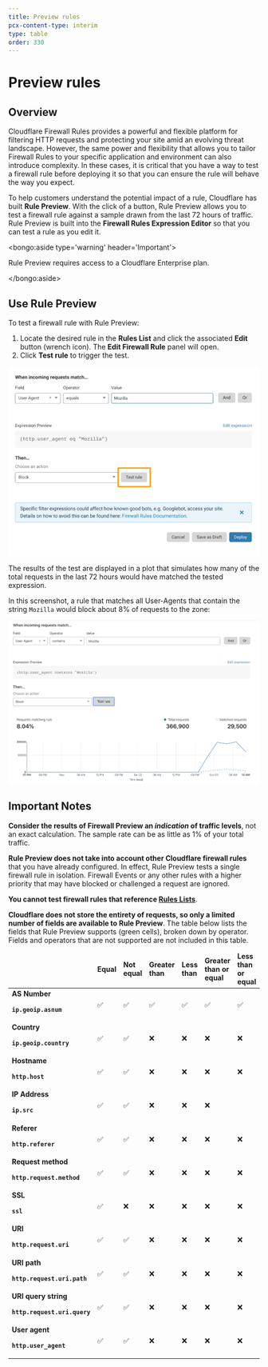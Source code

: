 ```yaml
---
title: Preview rules
pcx-content-type: interim
type: table
order: 330
---
```


# Preview rules

<ContentColumn>

## Overview

Cloudflare Firewall Rules provides a powerful and flexible platform for filtering HTTP requests and protecting your site amid an evolving threat landscape. However, the same power and flexibility that allows you to tailor Firewall Rules to your specific application and environment can also introduce complexity. In these cases, it is critical that you have a way to test a firewall rule before deploying it so that you can ensure the rule will behave the way you expect.

To help customers understand the potential impact of a rule, Cloudflare has built **Rule Preview**. With the click of a button, Rule Preview allows you to test a firewall rule against a sample drawn from the last 72 hours of traffic. Rule Preview is built into the **Firewall Rules Expression Editor** so that you can test a rule as you edit it.

<bongo:aside type='warning' header='Important'>

Rule Preview requires access to a Cloudflare Enterprise plan.

</bongo:aside>

## Use Rule Preview

To test a firewall rule with Rule Preview:

1. Locate the desired rule in the **Rules List** and click the associated **Edit** button (wrench icon). The **Edit Firewall Rule** panel will open.
1. Click **Test rule** to trigger the test.

![Expression Builder Test Rule button](../images/firewall-rules-preview-1.png)

The results of the test are displayed in a plot that simulates how many of the total requests in the last 72 hours would have matched the tested expression.

In this screenshot, a rule that matches all User-Agents that contain the string `Mozilla` would block about 8% of requests to the zone:

![Example rule preview results chart](../images/cf-firewall-rules-preview-rule-plot-chart.png)

## Important Notes

**Consider the results of Firewall Preview an _indication_ of traffic levels**, not an exact calculation. The sample rate can be as little as 1% of your total traffic.

**Rule Preview does not take into account other Cloudflare firewall rules** that you have already configured. In effect, Rule Preview tests a single firewall rule in isolation. Firewall Events or any other rules with a higher priority that may have blocked or challenged a request are ignored.

**You cannot test firewall rules that reference [Rules Lists](/cf-dashboard/rules-lists)**.

**Cloudflare does not store the entirety of requests, so only a limited number of fields are available to Rule Preview**. The table below lists the fields that Rule Preview supports (green cells), broken down by operator. Fields and operators that are not supported are not included in this table.

</ContentColumn>

<TableWrap style="width:100%">
  <table style="width: 100%">
    <thead>
      <tr>
        <td></td>
        <td>
          <strong>Equal</strong>
        </td>
        <td>
          <strong>Not equal</strong>
        </td>
        <td>
          <strong>Greater than</strong>
        </td>
        <td>
          <strong>Less than</strong>
        </td>
        <td>
          <strong>Greater than or equal</strong>
        </td>
        <td>
          <strong>Less than or equal</strong>
        </td>
        <td>
          <strong>In</strong>
        </td>
        <td>
          <strong>Contains</strong>
        </td>
      </tr>
    </thead>
    <tbody>
      <tr>
        <td>
          <strong>AS Number</strong>
          <p />
          <strong>
            <code class="InlineCode">ip.geoip.asnum</code>
          </strong>
        </td>
        <td>&#x2705;</td>
        <td>&#x2705;</td>
        <td>&#x2705;</td>
        <td>&#x2705;</td>
        <td>&#x2705;</td>
        <td>&#x2705;</td>
        <td>&#x2705;</td>
        <td>❌</td>
      </tr>
      <tr>
        <td>
          <strong>
            Country
            <p />
            <code class="InlineCode">ip.geoip.country</code>
          </strong>
        </td>
        <td>&#x2705;</td>
        <td>&#x2705;</td>
        <td>❌</td>
        <td>❌</td>
        <td>❌</td>
        <td>❌</td>
        <td>&#x2705;</td>
        <td>❌</td>
      </tr>
      <tr>
        <td>
          <strong>
            Hostname
            <p />
            <code class="InlineCode">http.host</code>
          </strong>
        </td>
        <td>&#x2705;</td>
        <td>&#x2705;</td>
        <td>❌</td>
        <td>❌</td>
        <td>❌</td>
        <td>❌</td>
        <td>&#x2705;</td>
        <td>&#x2705;</td>
      </tr>
      <tr>
        <td>
          <strong>
            IP Address
            <p />
            <code class="InlineCode">ip.src</code>
          </strong>
        </td>
        <td>&#x2705;</td>
        <td>&#x2705;</td>
        <td>❌</td>
        <td>❌</td>
        <td>❌</td>
        <td></td>
        <td>&#x2705;</td>
        <td>❌</td>
      </tr>
      <tr>
        <td>
          <strong>
            Referer
            <p />
            <code class="InlineCode">http.referer</code>
          </strong>
        </td>
        <td>&#x2705;</td>
        <td>&#x2705;</td>
        <td>❌</td>
        <td>❌</td>
        <td>❌</td>
        <td>❌</td>
        <td>❌</td>
        <td>&#x2705;</td>
      </tr>
      <tr>
        <td>
          <strong>
            Request method
            <p />
            <code class="InlineCode">http.request.method</code>
          </strong>
        </td>
        <td>&#x2705;</td>
        <td>&#x2705;</td>
        <td>❌</td>
        <td>❌</td>
        <td>❌</td>
        <td>❌</td>
        <td>&#x2705;</td>
        <td>❌</td>
      </tr>
      <tr>
        <td>
          <strong>
            SSL
            <p />
            <code class="InlineCode">ssl</code>
          </strong>
        </td>
        <td>&#x2705;</td>
        <td>❌</td>
        <td>❌</td>
        <td>❌</td>
        <td>❌</td>
        <td>❌</td>
        <td>❌</td>
        <td>❌</td>
      </tr>
      <tr>
        <td>
          <strong>
            URI
            <p />
            <code class="InlineCode">http.request.uri</code>
          </strong>
        </td>
        <td>&#x2705;</td>
        <td>&#x2705;</td>
        <td>❌</td>
        <td>❌</td>
        <td>❌</td>
        <td>❌</td>
        <td>❌</td>
        <td>❌</td>
      </tr>
      <tr>
        <td>
          <strong>
            URI path
            <p />
            <code class="InlineCode">http.request.uri.path</code>
          </strong>
        </td>
        <td>&#x2705;</td>
        <td>&#x2705;</td>
        <td>❌</td>
        <td>❌</td>
        <td>❌</td>
        <td>❌</td>
        <td>&#x2705;</td>
        <td>&#x2705;</td>
      </tr>
      <tr>
        <td>
          <strong>
            URI query string
            <p />
            <code class="InlineCode">http.request.uri.query</code>
          </strong>
        </td>
        <td>&#x2705;</td>
        <td>&#x2705;</td>
        <td>❌</td>
        <td>❌</td>
        <td>❌</td>
        <td>❌</td>
        <td>❌</td>
        <td>&#x2705;</td>
      </tr>
      <tr>
        <td>
          <strong>
            User agent
            <p />
            <code class="InlineCode">http.user_agent</code>
          </strong>
        </td>
        <td>&#x2705;</td>
        <td>&#x2705;</td>
        <td>❌</td>
        <td>❌</td>
        <td>❌</td>
        <td>❌</td>
        <td>❌</td>
        <td>&#x2705;</td>
      </tr>
    </tbody>
  </table>
</TableWrap>
